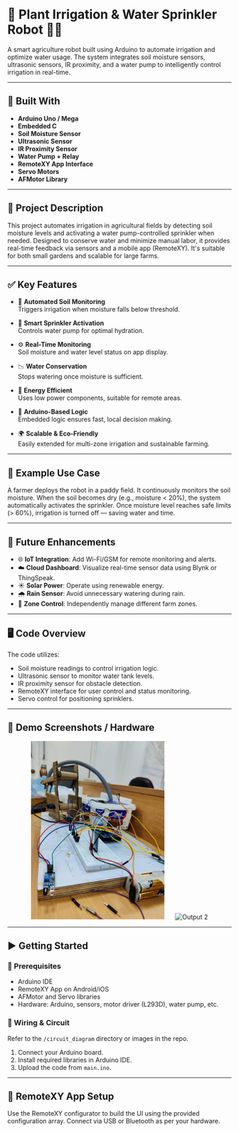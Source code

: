 # 🌿 Plant Irrigation & Water Sprinkler Robot 🤖💧

A smart agriculture robot built using Arduino to automate irrigation and optimize water usage. The system integrates soil moisture sensors, ultrasonic sensors, IR proximity, and a water pump to intelligently control irrigation in real-time.

---

## 🔧 Built With

- **Arduino Uno / Mega**
- **Embedded C**
- **Soil Moisture Sensor**
- **Ultrasonic Sensor**
- **IR Proximity Sensor**
- **Water Pump + Relay**
- **RemoteXY App Interface**
- **Servo Motors**
- **AFMotor Library**

---

## 📝 Project Description

This project automates irrigation in agricultural fields by detecting soil moisture levels and activating a water pump-controlled sprinkler when needed. Designed to conserve water and minimize manual labor, it provides real-time feedback via sensors and a mobile app (RemoteXY). It's suitable for both small gardens and scalable for large farms.

---

## ✅ Key Features

- 🌱 **Automated Soil Monitoring**  
  Triggers irrigation when moisture falls below threshold.

- 🚿 **Smart Sprinkler Activation**  
  Controls water pump for optimal hydration.

- ⚙️ **Real-Time Monitoring**  
  Soil moisture and water level status on app display.

- 📉 **Water Conservation**  
  Stops watering once moisture is sufficient.

- 🔋 **Energy Efficient**  
  Uses low power components, suitable for remote areas.

- 🧠 **Arduino-Based Logic**  
  Embedded logic ensures fast, local decision making.

- 🌍 **Scalable & Eco-Friendly**  
  Easily extended for multi-zone irrigation and sustainable farming.

---

## 📂 Example Use Case

A farmer deploys the robot in a paddy field. It continuously monitors the soil moisture. When the soil becomes dry (e.g., moisture < 20%), the system automatically activates the sprinkler. Once moisture level reaches safe limits (> 60%), irrigation is turned off — saving water and time.

---

## 🔮 Future Enhancements

- 🌐 **IoT Integration**: Add Wi-Fi/GSM for remote monitoring and alerts.
- ☁️ **Cloud Dashboard**: Visualize real-time sensor data using Blynk or ThingSpeak.
- ☀️ **Solar Power**: Operate using renewable energy.
- 🌧️ **Rain Sensor**: Avoid unnecessary watering during rain.
- 🧩 **Zone Control**: Independently manage different farm zones.

---

## 🖥️ Code Overview

The code utilizes:
- Soil moisture readings to control irrigation logic.
- Ultrasonic sensor to monitor water tank levels.
- IR proximity sensor for obstacle detection.
- RemoteXY interface for user control and status monitoring.
- Servo control for positioning sprinklers.

---

## 📸 Demo Screenshots / Hardware 
<p align="center">
  <img src="https://github.com/SHASHI-29/Plant-Irrigation-Water-Sprinkler-Robot/blob/main/images/output1.jpg" alt="Output 1" width="300" style="margin-right: 20px;"/>
  <img src="" alt="Output 2" width="300"/>
</p>



---

## ▶️ Getting Started

### 📌 Prerequisites
- Arduino IDE
- RemoteXY App on Android/iOS
- AFMotor and Servo libraries
- Hardware: Arduino, sensors, motor driver (L293D), water pump, etc.

### 🔌 Wiring & Circuit
Refer to the `/circuit_diagram` directory or images in the repo.
1. Connect your Arduino board.
2. Install required libraries in Arduino IDE.
3. Upload the code from `main.ino`.

---

## 📲 RemoteXY App Setup

Use the RemoteXY configurator to build the UI using the provided configuration array. Connect via USB or Bluetooth as per your hardware.

